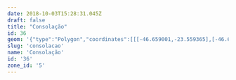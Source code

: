 ```yaml
---
date: 2018-10-03T15:28:31.045Z
draft: false
title: "Consolação"
id: 36
geom: '{"type":"Polygon","coordinates":[[[-46.659001,-23.559365],[-46.655675,-23.555088],[-46.650386,-23.552304],[-46.647791,-23.551461],[-46.647724,-23.551393],[-46.647254,-23.551604],[-46.647138,-23.551326],[-46.646948,-23.551085],[-46.646513,-23.550855],[-46.646682,-23.550198],[-46.646776,-23.550088],[-46.647256,-23.548774],[-46.647843,-23.547732],[-46.648018,-23.547079],[-46.647857,-23.541837],[-46.647909,-23.541797],[-46.655854,-23.541576],[-46.658397,-23.540724],[-46.661483,-23.538916],[-46.66361,-23.537016],[-46.663951,-23.537998],[-46.664072,-23.539287],[-46.664247,-23.53998],[-46.666288,-23.544749],[-46.666595,-23.544967],[-46.667905,-23.54529],[-46.669116,-23.54579],[-46.670589,-23.546613],[-46.672042,-23.547742],[-46.672511,-23.548009],[-46.673269,-23.548236],[-46.673953,-23.548295],[-46.67584,-23.552168],[-46.669914,-23.554603],[-46.665723,-23.556425],[-46.665511,-23.556438],[-46.665114,-23.556578],[-46.664556,-23.556637],[-46.664126,-23.556536],[-46.663869,-23.556546],[-46.663472,-23.556249],[-46.663012,-23.556043],[-46.662824,-23.556063],[-46.659001,-23.559365]]]}'
slug: 'consolacao'
name: 'Consolação'
id: '36'
zone_id: '5'
---
```

		